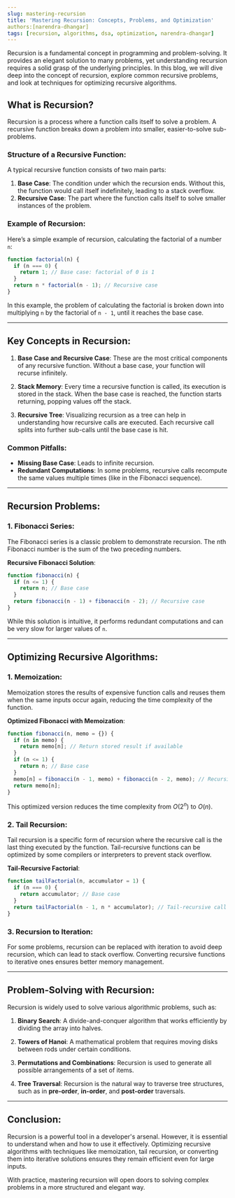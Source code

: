 ```yaml
---
slug: mastering-recursion
title: 'Mastering Recursion: Concepts, Problems, and Optimization'
authors:[narendra-dhangar]
tags: [recursion, algorithms, dsa, optimization, narendra-dhangar]
---
```


Recursion is a fundamental concept in programming and problem-solving. It provides an elegant solution to many problems, yet understanding recursion requires a solid grasp of the underlying principles. In this blog, we will dive deep into the concept of recursion, explore common recursive problems, and look at techniques for optimizing recursive algorithms.

<!-- truncate -->

## What is Recursion?

Recursion is a process where a function calls itself to solve a problem. A recursive function breaks down a problem into smaller, easier-to-solve sub-problems. 

### Structure of a Recursive Function:
A typical recursive function consists of two main parts:
1. **Base Case**: The condition under which the recursion ends. Without this, the function would call itself indefinitely, leading to a stack overflow.
2. **Recursive Case**: The part where the function calls itself to solve smaller instances of the problem.

### Example of Recursion:
Here’s a simple example of recursion, calculating the factorial of a number `n`:

```javascript
function factorial(n) {
  if (n === 0) {
    return 1; // Base case: factorial of 0 is 1
  }
  return n * factorial(n - 1); // Recursive case
}
```

In this example, the problem of calculating the factorial is broken down into multiplying `n` by the factorial of `n - 1`, until it reaches the base case.

---

## Key Concepts in Recursion:

1. **Base Case and Recursive Case**: These are the most critical components of any recursive function. Without a base case, your function will recurse infinitely.
   
2. **Stack Memory**: Every time a recursive function is called, its execution is stored in the stack. When the base case is reached, the function starts returning, popping values off the stack.

3. **Recursive Tree**: Visualizing recursion as a tree can help in understanding how recursive calls are executed. Each recursive call splits into further sub-calls until the base case is hit.

### Common Pitfalls:
- **Missing Base Case**: Leads to infinite recursion.
- **Redundant Computations**: In some problems, recursive calls recompute the same values multiple times (like in the Fibonacci sequence).

---

## Recursion Problems:

### 1. Fibonacci Series:

The Fibonacci series is a classic problem to demonstrate recursion. The nth Fibonacci number is the sum of the two preceding numbers.

**Recursive Fibonacci Solution**:

```javascript
function fibonacci(n) {
  if (n <= 1) {
    return n; // Base case
  }
  return fibonacci(n - 1) + fibonacci(n - 2); // Recursive case
}
```

While this solution is intuitive, it performs redundant computations and can be very slow for larger values of `n`.

---

## Optimizing Recursive Algorithms:

### 1. **Memoization**:
Memoization stores the results of expensive function calls and reuses them when the same inputs occur again, reducing the time complexity of the function.

**Optimized Fibonacci with Memoization**:

```javascript
function fibonacci(n, memo = {}) {
  if (n in memo) {
    return memo[n]; // Return stored result if available
  }
  if (n <= 1) {
    return n; // Base case
  }
  memo[n] = fibonacci(n - 1, memo) + fibonacci(n - 2, memo); // Recursive call with memoization
  return memo[n];
}
```
This optimized version reduces the time complexity from $O(2^n)$ to $O(n)$.

### 2. **Tail Recursion**:
Tail recursion is a specific form of recursion where the recursive call is the last thing executed by the function. Tail-recursive functions can be optimized by some compilers or interpreters to prevent stack overflow.

**Tail-Recursive Factorial**:

```javascript
function tailFactorial(n, accumulator = 1) {
  if (n === 0) {
    return accumulator; // Base case
  }
  return tailFactorial(n - 1, n * accumulator); // Tail-recursive call
}
```

### 3. **Recursion to Iteration**:
For some problems, recursion can be replaced with iteration to avoid deep recursion, which can lead to stack overflow. Converting recursive functions to iterative ones ensures better memory management.

---

## Problem-Solving with Recursion:

Recursion is widely used to solve various algorithmic problems, such as:

1. **Binary Search**:
   A divide-and-conquer algorithm that works efficiently by dividing the array into halves.
   
2. **Towers of Hanoi**:
   A mathematical problem that requires moving disks between rods under certain conditions.

3. **Permutations and Combinations**:
   Recursion is used to generate all possible arrangements of a set of items.

4. **Tree Traversal**:
   Recursion is the natural way to traverse tree structures, such as in **pre-order**, **in-order**, and **post-order** traversals.

---

## Conclusion:

Recursion is a powerful tool in a developer's arsenal. However, it is essential to understand when and how to use it effectively. Optimizing recursive algorithms with techniques like memoization, tail recursion, or converting them into iterative solutions ensures they remain efficient even for large inputs.

With practice, mastering recursion will open doors to solving complex problems in a more structured and elegant way.
